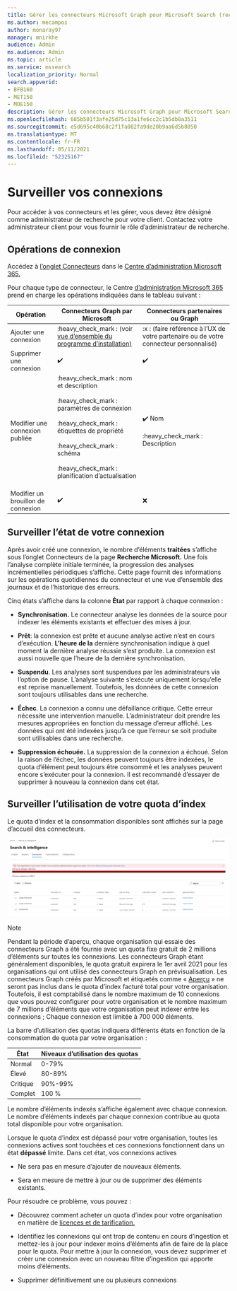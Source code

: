 ```yaml
---
title: Gérer les connecteurs Microsoft Graph pour Microsoft Search (recherche Microsoft)
ms.author: mecampos
author: monaray97
manager: mnirkhe
audience: Admin
ms.audience: Admin
ms.topic: article
ms.service: mssearch
localization_priority: Normal
search.appverid:
- BFB160
- MET150
- MOE150
description: Gérer les connecteurs Microsoft Graph pour Microsoft Search (recherche Microsoft).
ms.openlocfilehash: 685b501f3afe25d75c13a1fe6cc2c1b5db8a3511
ms.sourcegitcommit: e5d695c40b68c2f1fa082fa9de20b9aa6d5b8050
ms.translationtype: MT
ms.contentlocale: fr-FR
ms.lasthandoff: 05/11/2021
ms.locfileid: "52325167"
---
```

<!-- markdownlint-disable no-inline-html -->

# <a name="monitor-your-connections"></a>Surveiller vos connexions

Pour accéder à vos connecteurs et les gérer, vous devez être désigné comme administrateur de recherche pour votre client. Contactez votre administrateur client pour vous fournir le rôle d’administrateur de recherche.

## <a name="connection-operations"></a>Opérations de connexion

Accédez à [l’onglet Connecteurs](https://admin.microsoft.com/Adminportal/Home#/MicrosoftSearch/Connectors) dans le [Centre d’administration Microsoft 365.](https://admin.microsoft.com)

Pour chaque type de connecteur, le Centre [d’administration Microsoft 365](https://admin.microsoft.com) prend en charge les opérations indiquées dans le tableau suivant :

Opération | Connecteurs Graph par Microsoft | Connecteurs partenaires ou Graph
--- | --- | ---
Ajouter une connexion | :heavy_check_mark : (voir [vue d’ensemble du programme d’installation)](configure-connector.md) | :x : (faire référence à l’UX de votre partenaire ou de votre connecteur personnalisé)
Supprimer une connexion | :heavy_check_mark: | :heavy_check_mark:
Modifier une connexion publiée | :heavy_check_mark : nom et description<br></br> :heavy_check_mark : paramètres de connexion<br></br> :heavy_check_mark : étiquettes de propriété<br></br> :heavy_check_mark : schéma<br></br> :heavy_check_mark : planification d’actualisation<br></br> | :heavy_check_mark: Nom<br></br> :heavy_check_mark : Description
Modifier un brouillon de connexion | :heavy_check_mark: | :x:

## <a name="monitor-your-connection-state"></a>Surveiller l’état de votre connexion

Après avoir créé une connexion, le nombre d’éléments **traitées** s’affiche sous l’onglet Connecteurs de la page **Recherche Microsoft.** Une fois l’analyse complète initiale terminée, la progression des analyses incrémentielles périodiques s’affiche. Cette page fournit des informations sur les opérations quotidiennes du connecteur et une vue d’ensemble des journaux et de l’historique des erreurs.

Cinq états s’affiche dans la colonne **État** par rapport à chaque connexion :

* **Synchronisation.** Le connecteur analyse les données de la source pour indexer les éléments existants et effectuer des mises à jour.

* **Prêt**: la connexion est prête et aucune analyse active n’est en cours d’exécution. **L’heure de la** dernière synchronisation indique à quel moment la dernière analyse réussie s’est produite. La connexion est aussi nouvelle que l’heure de la dernière synchronisation.

* **Suspendu**. Les analyses sont suspendues par les administrateurs via l’option de pause. L’analyse suivante s’exécute uniquement lorsqu’elle est reprise manuellement. Toutefois, les données de cette connexion sont toujours utilisables dans une recherche.

* **Échec**. La connexion a connu une défaillance critique. Cette erreur nécessite une intervention manuelle. L’administrateur doit prendre les mesures appropriées en fonction du message d’erreur affiché. Les données qui ont été indexées jusqu’à ce que l’erreur se soit produite sont utilisables dans une recherche.

* **Suppression échouée.** La suppression de la connexion a échoué. Selon la raison de l’échec, les données peuvent toujours être indexées, le quota d’élément peut toujours être consommé et les analyses peuvent encore s’exécuter pour la connexion. Il est recommandé d’essayer de supprimer à nouveau la connexion dans cet état.

## <a name="monitor-your-index-quota-utilization"></a>Surveiller l’utilisation de votre quota d’index

Le quota d’index et la consommation disponibles sont affichés sur la page d’accueil des connecteurs.

![Barre d’utilisation du quota d’index](media/quota_utilization.png)
 
>[!NOTE]
>Pendant la période d’aperçu, chaque organisation qui essaie des connecteurs Graph a été fournie avec un quota fixe gratuit de 2 millions d’éléments sur toutes les connexions. Les connecteurs Graph étant généralement disponibles, le quota gratuit expirera le 1er avril 2021 pour les organisations qui ont utilisé des connecteurs Graph en prévisualisation.
>Les connecteurs Graph créés par Microsoft et étiquetés comme « [Aperçu](./connectors-overview.md) » ne seront pas inclus dans le quota d’index facturé total pour votre organisation. Toutefois, il est comptabilisé dans le nombre maximum de 10 connexions que vous pouvez configurer pour votre organisation et le nombre maximum de 7 millions d’éléments que votre organisation peut indexer entre les connexions ; Chaque connexion est limitée à 700 000 éléments. 

La barre d’utilisation des quotas indiquera différents états en fonction de la consommation de quota par votre organisation :

État | Niveaux d’utilisation des quotas
--- | --- 
Normal | 0-79%
Élevé | 80-89%
Critique | 90%-99%
Complet | 100 %

<!-- 
![Quota utilization levels](media/connectors-quota-utilization-levels.png)
-->

Le nombre d’éléments indexés s’affiche également avec chaque connexion. Le nombre d’éléments indexés par chaque connexion contribue au quota total disponible pour votre organisation.

Lorsque le quota d’index est dépassé pour votre organisation, toutes les connexions actives sont touchées et ces connexions fonctionnent dans un état **dépassé** limite. Dans cet état, vos connexions actives  

* Ne sera pas en mesure d’ajouter de nouveaux éléments.

* Sera en mesure de mettre à jour ou de supprimer des éléments existants.

Pour résoudre ce problème, vous pouvez :

* Découvrez comment acheter un quota d’index pour votre organisation en matière de [licences et de tarification.](licensing.md)

* Identifiez les connexions qui ont trop de contenu en cours d’ingestion et mettez-les à jour pour indexer moins d’éléments afin de faire de la place pour le quota. Pour mettre à jour la connexion, vous devez supprimer et créer une connexion avec un nouveau filtre d’ingestion qui apporte moins d’éléments.

* Supprimer définitivement une ou plusieurs connexions